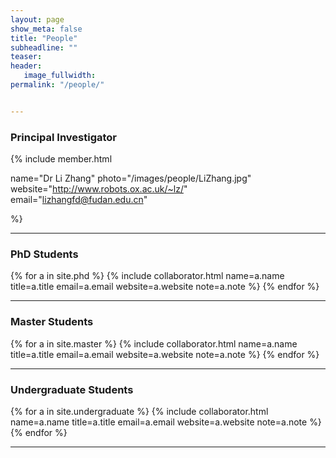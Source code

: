 ```yaml
---
layout: page
show_meta: false
title: "People"
subheadline: ""
teaser: 
header:
   image_fullwidth: 
permalink: "/people/"


---
```


<div class="row"> 

<h3 class="section-title">Principal Investigator</h3>

{% include member.html 

name="Dr Li Zhang" 
photo="/images/people/LiZhang.jpg" 
website="http://www.robots.ox.ac.uk/~lz/" 
email="lizhangfd@fudan.edu.cn"

%}
<p> </p>
<p> </p>
<hr/>



<h3 class="medium-12 section-title">PhD Students</h3>

{% for a in site.phd %}
	{% include collaborator.html 
	name=a.name 
	title=a.title 
	email=a.email 
	website=a.website 
	note=a.note %}
{% endfor %}

<hr/>

<h3 class="medium-12 section-title">Master Students</h3>

{% for a in site.master %}
	{% include collaborator.html 
	name=a.name 
	title=a.title 
	email=a.email 
	website=a.website 
	note=a.note %}
{% endfor %}

<hr/>

<h3 class="medium-12 section-title">Undergraduate Students</h3>

{% for a in site.undergraduate %}
	{% include collaborator.html 
	name=a.name 
	title=a.title 
	email=a.email 
	website=a.website 
	note=a.note %}
{% endfor %}

<hr/>

</div>




